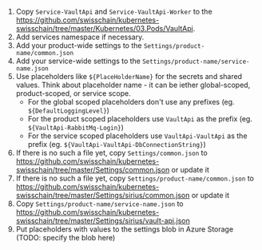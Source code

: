 1. Copy `Service-VaultApi` and `Service-VaultApi-Worker` to the https://github.com/swisschain/kubernetes-swisschain/tree/master/Kubernetes/03.Pods/VaultApi. 
2. Add services namespace if necessary.
3. Add your product-wide settings to the `Settings/product-name/common.json`
4. Add your service-wide settings to the `Settings/product-name/service-name.json`
5. Use placeholders like `${PlaceHolderName}` for the secrets and shared values. Think about placeholder name - it can be iether global-scoped, product-scoped,
or service scope.
    * For the global scoped placeholders don't  use any prefixes (eg. `${DefaultLoggingLevel}`)
    * For the product scoped placeholders use `VaultApi` as the prefix (eg. `${VaultApi-RabbitMq-Login}`)
    * For the service scoped placeholders use `VaultApi-VaultApi` as the prefix (eg. `${VaultApi-VaultApi-DbConnectionString}`)
6. If there is no such a file yet, copy `Settings/common.json` to https://github.com/swisschain/kubernetes-swisschain/tree/master/Settings/common.json or update it
7. If there is no such a file yet, copy `Settings/product-name/common.json` to https://github.com/swisschain/kubernetes-swisschain/tree/master/Settings/sirius/common.json or update it
8. Copy `Settings/product-name/service-name.json` to https://github.com/swisschain/kubernetes-swisschain/tree/master/Settings/sirius/vault-api.json
5. Put placeholders with values to the settings blob in Azure Storage (TODO: specify the blob here)
